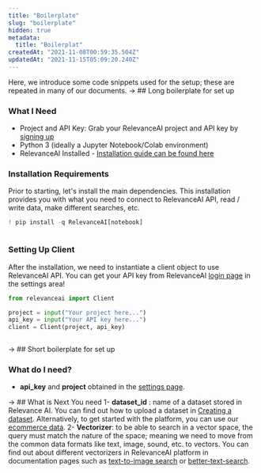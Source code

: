 ```yaml
---
title: "Boilerplate"
slug: "boilerplate"
hidden: true
metadata:
  title: "Boilerplat"
createdAt: "2021-11-08T00:59:35.504Z"
updatedAt: "2021-11-15T05:09:20.240Z"
---
```

Here, we introduce some code snippets used for the setup; these are repeated in many of our documents.
-> ## Long boilerplate for set up
### What I Need
* Project and API Key: Grab your RelevanceAI project and API key by [signing up](https://cloud.relevance.ai/ )
* Python 3 (ideally a Jupyter Notebook/Colab environment)
* RelevanceAI Installed - [Installation guide can be found here](docs:introduction-1)

### Installation Requirements

Prior to starting, let's install the main dependencies. This installation provides you with what you need to connect to RelevanceAI API, read / write data, make different searches, etc.
```python Python (SDK)
! pip install -q RelevanceAI[notebook]
```
```python
```
### Setting Up Client

After the installation, we need to instantiate a client object to use RelevanceAI API. You can get your API key from RelevanceAI [login page](https://cloud.relevance.ai/) in the settings area!
```python Python (SDK)
from relevanceai import Client

project = input("Your project here...")
api_key = input("Your API key here...")
client = Client(project, api_key)
```
```python
```

-> ## Short boilerplate for set up
### What do I need?
* **api_key** and **project** obtained in the [settings page](https://cloud.relevance.ai/settings).

-> ## What is Next
You need
1- **dataset_id** : name of a dataset stored in Relevance AI. You can find out how to upload a dataset in [Creating a dataset](doc:creating-a-dataset). Alternatively, to get started with the platform, you can use our [ecommerce data](doc:ecommerce-example-dataset).
2- **Vectorizer**: to be able to search in a vector space, the query must match the nature of the space; meaning we need to move from the common data formats like text, image, sound, etc. to vectors. You can find out about different vectorizers in RelevanceAI platform in documentation pages such as [text-to-image search](https://docs.relevance.ai/v0.14.0/docs/quickstart-text-to-image-search) or [better-text-search](https://docs.relevance.ai/v0.14.0/docs/prerequisites-1).
